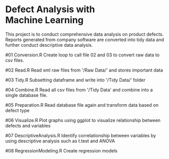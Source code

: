 # Defect Analysis with Machine Learning

This project is to conduct comprehensive data analysis on product defects.
Reports generated from company software are converted into tidy data and further conduct descriptive data analysis.

#01 Conversion.R
Create loop to call file 02 and 03 to convert raw data to csv files.

#02 Read.R
Read xml raw files from '/Raw Data/' and stores important data

#03 Tidy.R
Subsetting dataframe and write into '/Tidy Data/' folder

#04 Combine.R
Read all csv files from '/Tidy Data' and combine into a single database file.

#05 Preparation.R
Read database file again and transform data based on defect type

#06 Visualize.R
Plot graphs using ggplot to visualize relationship between defects and variables

#07 DescriptiveAnalysis.R
Identify correlationship between variables by using descriptive analysis such as t.test and ANOVA

#08 RegressionModeling.R
Create regression models
